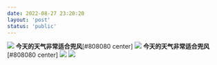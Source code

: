 ```yaml
---
date: 2022-08-27 23:20:20
layout: 'post'
status: 'public'
---
```


<audio src="" loop autoplay></audio>

![](https://inz.oss-cn-beijing.aliyuncs.com/Images/Karting/20220827_163357.jpg)
**今天的天气非常适合兜风**[#808080 center]
![](https://inz.oss-cn-beijing.aliyuncs.com/Images/Karting/20220827_163416.jpg)
**今天的天气非常适合兜风**[#808080 center]
![](https://inz.oss-cn-beijing.aliyuncs.com/Images/Karting/20220827_165007.jpg)
![](https://inz.oss-cn-beijing.aliyuncs.com/Images/Karting/20220828_113558.jpg)